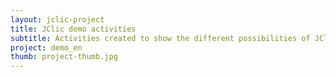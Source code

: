 ```yaml
---
layout: jclic-project
title: JClic demo activities
subtitle: Activities created to show the different possibilities of JClic
project: demo_en
thumb: project-thumb.jpg
---
```


